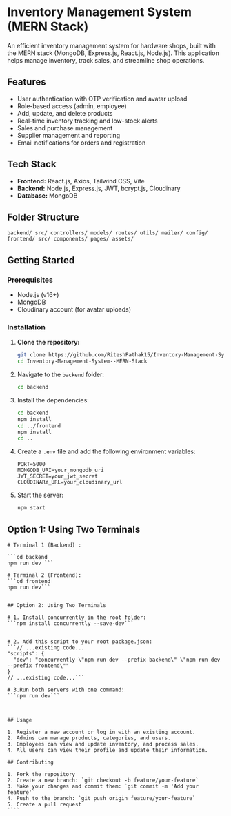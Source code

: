 # Inventory Management System (MERN Stack)

An efficient inventory management system for hardware shops, built with the MERN stack (MongoDB, Express.js, React.js, Node.js). This application helps manage inventory, track sales, and streamline shop operations.

## Features

- User authentication with OTP verification and avatar upload
- Role-based access (admin, employee)
- Add, update, and delete products
- Real-time inventory tracking and low-stock alerts
- Sales and purchase management
- Supplier management and reporting
- Email notifications for orders and registration

## Tech Stack

- **Frontend:** React.js, Axios, Tailwind CSS, Vite
- **Backend:** Node.js, Express.js, JWT, bcrypt.js, Cloudinary
- **Database:** MongoDB

## Folder Structure

`backend/ src/ controllers/ models/ routes/ utils/ mailer/ config/ `
`frontend/ src/ components/ pages/ assets/`

## Getting Started

### Prerequisites

- Node.js (v16+)
- MongoDB
- Cloudinary account (for avatar uploads)

### Installation

1. **Clone the repository:**
   ```sh
   git clone https://github.com/RiteshPathak15/Inventory-Management-System--MERN-Stack.git
   cd Inventory-Management-System--MERN-Stack
   ```
2. Navigate to the `backend` folder:
   ```sh
   cd backend
   ```
3. Install the dependencies:
   ```sh
   cd backend
   npm install
   cd ../frontend
   npm install
   cd ..
   ```
4. Create a `.env` file and add the following environment variables:
   ```env
   PORT=5000
   MONGODB_URI=your_mongodb_uri
   JWT_SECRET=your_jwt_secret
   CLOUDINARY_URL=your_cloudinary_url
   ```
5. Start the server:
   ```sh
   npm start
   ```

## Option 1: Using Two Terminals
``````
# Terminal 1 (Backend) :

```cd backend
npm run dev ```

# Terminal 2 (Frontend):
```cd frontend
npm run dev```


## Option 2: Using Two Terminals

# 1. Install concurrently in the root folder:
```npm install concurrently --save-dev```


# 2. Add this script to your root package.json:
```// ...existing code...
"scripts": {
  "dev": "concurrently \"npm run dev --prefix backend\" \"npm run dev --prefix frontend\""
}
// ...existing code...```

# 3.Run both servers with one command:
```npm run dev```



## Usage

1. Register a new account or log in with an existing account.
2. Admins can manage products, categories, and users.
3. Employees can view and update inventory, and process sales.
4. All users can view their profile and update their information.

## Contributing

1. Fork the repository
2. Create a new branch: `git checkout -b feature/your-feature`
3. Make your changes and commit them: `git commit -m 'Add your feature'`
4. Push to the branch: `git push origin feature/your-feature`
5. Create a pull request
````
